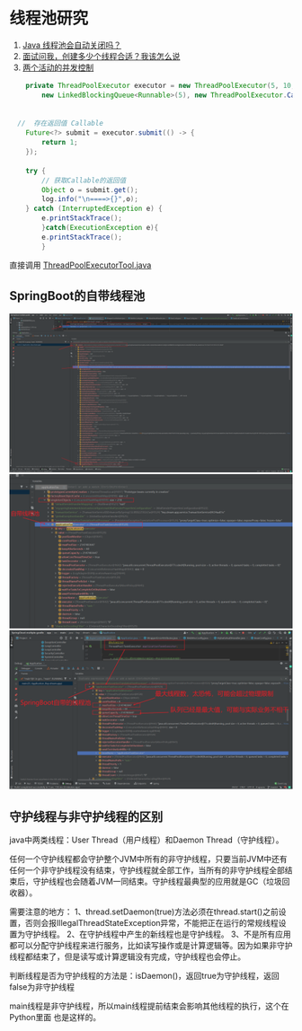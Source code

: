 线程池研究
===

1. [Java 线程池会自动关闭吗？](https://blog.csdn.net/weixin_43207056/article/details/103438809)
2. [面试问我，创建多少个线程合适？我该怎么说](https://docs.qq.com/doc/DSEJ2VGl4S0dodmtK)
3. [两个活动的并发控制](https://aohanhongzhi.gitee.io/study/#/src/%E5%B9%B6%E5%8F%91/%E7%BA%BF%E7%A8%8B%E4%BC%98%E5%8C%96)
```java
    private ThreadPoolExecutor executor = new ThreadPoolExecutor(5, 10, 200, TimeUnit.MILLISECONDS,
        new LinkedBlockingQueue<Runnable>(5), new ThreadPoolExecutor.CallerRunsPolicy());


  //  存在返回值 Callable
    Future<?> submit = executor.submit(() -> {
        return 1;
    });

    try {
        // 获取Callable的返回值
        Object o = submit.get();
        log.info("\n====>{}",o);
    } catch (InterruptedException e) {
        e.printStackTrace();
        }catch(ExecutionException e){
        e.printStackTrace();
        }
```

直接调用 [ThreadPoolExecutorTool.java](common%2Fsrc%2Fmain%2Fjava%2Fhxy%2Fdream%2Fcommon%2Futil%2FThreadPoolExecutorTool.java)

## SpringBoot的自带线程池

![](asset/img/SpringBoot上下文调试.png)
![](asset/img/定位到自带线程池.png)
![](./asset/img/SpringBoot的默认线程池.png)

## 守护线程与非守护线程的区别

java中两类线程：User Thread（用户线程）和Daemon Thread（守护线程）。

任何一个守护线程都会守护整个JVM中所有的非守护线程，只要当前JVM中还有任何一个非守护线程没有结束，守护线程就全部工作，当所有的非守护线程全部结束后，守护线程也会随着JVM一同结束。守护线程最典型的应用就是GC（垃圾回收器）。

需要注意的地方： 1、thread.setDaemon(true)方法必须在thread.start()之前设置，否则会报IllegalThreadStateException异常，不能把正在运行的常规线程设置为守护线程。
2、在守护线程中产生的新线程也是守护线程。 3、不是所有应用都可以分配守护线程来进行服务，比如读写操作或是计算逻辑等。因为如果非守护线程都结束了，但是读写或计算逻辑没有完成，守护线程也会停止。

判断线程是否为守护线程的方法是：isDaemon()，返回true为守护线程，返回false为非守护线程

main线程是非守护线程，所以main线程提前结束会影响其他线程的执行，这个在Python里面 也是这样的。

